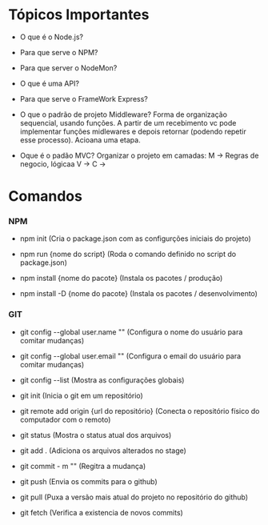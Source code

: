 # Tópicos Importantes

- O que é o Node.js?
- Para que serve o NPM?
- Para que server o NodeMon?
- O que é uma API?
- Para que serve o FrameWork Express?
- O que o padrão de projeto Middleware?
    Forma de organização sequencial, usando funções. A partir de um recebimento vc pode implementar funções midlewares e depois retornar (podendo repetir esse processo). Acioana uma etapa.

- Oque é o padão MVC?
    Organizar o projeto em camadas:
    M -> Regras de negocio, lógicaa
    V -> 
    C -> 

# Comandos

### NPM

- npm init (Cria o package.json com as configurções iniciais do projeto)

- npm run {nome do script} (Roda o comando definido no script do package.json)

- npm install {nome do pacote} (Instala os pacotes / produção)

- npm install -D {nome do pacote} (Instala os pacotes / desenvolvimento)

### GIT

- git config --global user.name "" (Configura o nome do usuário para comitar mudanças)

- git config --global user.email "" (Configura o email do usuário para comitar mudanças)

- git config --list (Mostra as configurações globais)

- git init (Inicia o git em um repositório)

- git remote add origin {url do repositório} (Conecta o repositório físico do computador com o remoto)

- git status (Mostra o status atual dos arquivos)

- git add . (Adiciona os arquivos alterados no stage)

- git commit - m "" (Regitra a mudança)

- git push (Envia os commits para o github)

- git pull (Puxa a versão mais atual do projeto no repositório do github)

- git fetch (Verifica a existencia de novos commits)